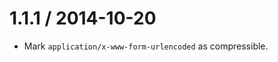 1.1.1 / 2014-10-20
==================

  * Mark `application/x-www-form-urlencoded` as compressible.
